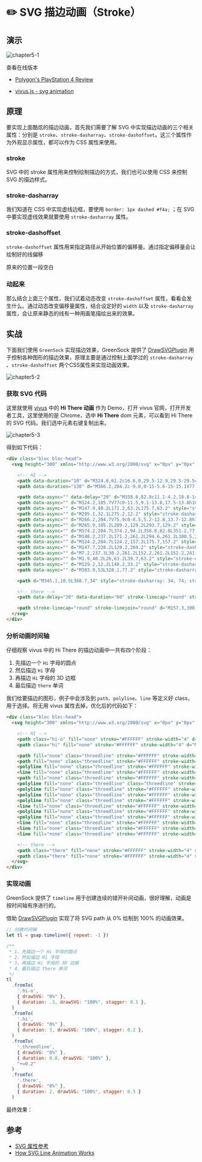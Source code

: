 # ✏️ SVG 描边动画（Stroke）

## 演示

![chapter5-1](./public/chapter5-1.gif)

查看在线版本

* [Polygon's PlayStation 4 Review](https://www.polygon.com/a/ps4-review/)

* [vivus.js - svg animation](http://maxwellito.github.io/vivus/)

## 原理

要实现上面酷炫的描边动画，首先我们需要了解 SVG 中实现描边动画的三个相关属性：分别是 `stroke`、`stroke-dasharray`、`stroke-dashoffset`。这三个属性作为外观显示属性，都可以作为 CSS 属性来使用。

### stroke

SVG 中的 stroke 属性用来控制绘制描边的方式，我们也可以使用 CSS 来控制 SVG 的描边样式。

<EmbedCodepen title="SVG stroke demo" pen="pojavPr" />

### stroke-dasharray

我们知道在 CSS 中实现虚线边框，要使用 `border: 1px dashed #f4a;` ；在 SVG 中要实现虚线效果就要使用 `stroke-dasharray`  属性。

<EmbedCodepen title="SVG stroke-dasharray demo" pen="YzyePJP" />

### stroke-dashoffset

`stroke-dashoffset` 属性用来指定路径从开始位置的偏移量。通过指定偏移量会让绘制好的线偏移

原来的位置一段空白

<EmbedCodepen title="SVG stroke-dashoffset demo" pen="QWjQwoO" />

### 动起来

那么结合上面三个属性，我们试着动态改变 `stroke-dashoffset` 属性，看看会发生什么。通过动态改变偏移量属性，结合设定好的 `width` 以及 `stroke-dasharray` 属性，会让原来静态的线有一种用画笔描绘出来的效果。

<EmbedCodepen title="SVG stroke animate demo" pen="XWmZJLo" />

## 实战

下面我们使用 `GreenSock` 实现描边效果，GreenSock 提供了 [DrawSVGPlugin](https://greensock.com/docs/v3/Plugins/DrawSVGPlugin) 用于控制各种图形的描边效果，原理主要是通过控制上面学过的 `stroke-dasharray` 、`stroke-dashoffset` 两个CSS属性来实现动画效果。

![chapter5-2](./public/chapter5-2.gif)

### 获取 SVG 代码

这里就使用 [vivus](http://maxwellito.github.io/vivus/) 中的 **Hi There 动画** 作为 Demo，打开 vivus 官网，打开开发者工具，这里使用的是 Chrome，选中 **Hi There** dom 元素，可以看到 Hi There 的 SVG 代码。我们选中元素右键复制出来。

![chapter5-3](./public/chapter5-3.png)

得到如下代码：

```html
<div class="bloc bloc-head">
  <svg height="300" xmlns="http://www.w3.org/2000/svg" x="0px" y="0px" viewBox="0 0 404.7 354" enable-background="new 0 0 404.7 354" id="hi-there" onclick="hi.reset().play();">

    <!-- HI -->
    <path data-duration="10" d="M324.6,61.2c16.6,0,29.5-12.9,29.5-29.5c0-16.6-12.9-29.5-29.5-29.5c-16.6,0-29.5,12.9-29.5,29.5C295.1,48.4,308,61.2,324.6,61.2z" style="stroke-dasharray: 186, 226; stroke-dashoffset: 0;"></path>
    <path data-duration="130" d="M366.2,204.2c-9.8,0-15-5.6-15-15.1V77.2h-85v28h19.5c9.8,0,8.5,2.1,8.5,11.6v72.4c0,9.5,0.5,15.1-9.3,15.1H277h-20.7c-8.5,0-14.2-4.1-14.2-12.9V52.4c0-8.5,5.7-12.3,14.2-12.3h18.8v-28h-127v28h18.1c8.5,0,9.9,2.1,9.9,8.9v56.1h-75V53.4c0-11.5,8.6-13.3,17-13.3h11v-28H2.2v28h26c8.5,0,12,2.1,12,7.9v142.2c0,8.5-3.6,13.9-12,13.9h-21v33h122v-33h-11c-8.5,0-17-4.1-17-12.2v-57.8h75v58.4c0,9.1-1.4,11.6-9.9,11.6h-18.1v33h122.9h5.9h102.2v-33H366.2z" style="stroke-dasharray: 2216, 2256; stroke-dashoffset: 0;"></path>

    <path data-async="" data-delay="20" d="M358.8,82.8c11.1-4.2,18.8-14.7,18.8-27.5c0-8.5-3.4-16-8.9-21.3" style="stroke-dasharray: 60, 100; stroke-dashoffset: 0;"></path>
    <path data-async="" d="M124.2,105.7V77c0-11.5,9.1-13.8,17.5-13.8h10.5V44.7" style="stroke-dasharray: 84, 124; stroke-dashoffset: 0;"></path>
    <path data-async="" d="M147.9,40.2L171.2,63.2L175.7,63.2" style="stroke-dasharray: 38, 78; stroke-dashoffset: 0;"></path>
    <path data-async="" d="M295.1,32.1L275.2,12.2" style="stroke-dasharray: 29, 69; stroke-dashoffset: 0;"></path>
    <path data-async="" d="M266.2,204.7V75.9c0-8.5,5.2-12.8,13.7-12.8h18.3V44.7" style="stroke-dasharray: 187, 227; stroke-dashoffset: 0;"></path>
    <path data-async="" d="M265.9,105.2L289.2,129.2L293.7,129.2" style="stroke-dasharray: 38, 78; stroke-dashoffset: 0;"></path>
    <path data-async="" d="M374.2,204.7L374.2,94.2L358.8,82.8L351.2,77.2" style="stroke-dasharray: 140, 180; stroke-dashoffset: 0;"></path>
    <path data-async="" d="M148.2,237.2L171.2,261.2L294.6,261.2L300.5,261.2L402.2,261.2L402.2,228.2L379.2,204.2" style="stroke-dasharray: 331, 371; stroke-dashoffset: 0;"></path>
    <path data-async="" d="M124.2,204.7L124.2,157.2L175.7,157.2" style="stroke-dasharray: 99, 139; stroke-dashoffset: 0;"></path>
    <path data-async="" d="M147.7,228.2L129.2,204.2" style="stroke-dasharray: 31, 71; stroke-dashoffset: 0;"></path>
    <path data-async="" d="M7.2,237.3L30.2,261.2L152.2,261.2L152.2,241.7" style="stroke-dasharray: 175, 215; stroke-dashoffset: 0;"></path>
    <path data-async="" d="M1.9,40.2L26,63.2L39.7,63.2" style="stroke-dasharray: 48, 88; stroke-dashoffset: 0;"></path>
    <path data-async="" d="M129.2,12.2L148.2,33.2" style="stroke-dasharray: 29, 69; stroke-dashoffset: 0;"></path>
    <path data-async="" d="M303.9,53L328.1,77.2" style="stroke-dasharray: 35, 75; stroke-dashoffset: 0;"></path>

    <path d="M345.1,10.5L368.7,34" style="stroke-dasharray: 34, 74; stroke-dashoffset: 0;"></path>

    <!-- there -->
    <path data-delay="30" data-duration="60" stroke-linecap="round" stroke-linejoin="round" d="M76.8,337.3c0,0,1.9,12.2,13.1,12.2c22.1,0,23.8-1.8,59-66.4c-19.7,35.7-36.4,66.2-19.3,66.2c15.2,0,22.9-14.2,28.3-23.7c3.3-0.5,24-3.2,35-25.5c4-8.1,4.1-17.8-8.1-15.2c-5.6,1.2-13.1,14.8-15.7,19.2c-7.6,12.7-22.4,45.2-22.4,45.2s10.3-22.4,21.5-22.4c15.5,0-9.4,22.4,4.7,22.4c4.9,0,11.7-11.4,16.6-20.9c7.5,4.7,19.7,1.7,24.5-8.1c10.1-20.4-14.4-12.8-24.5,8.1c-5.5,11.3-2.2,21.1,11.2,21.1c16.4,0,26.1-28.3,30.5-37.5c9.9,2.5,14,2.5,22.7-1.1c-3.5,5.1-24,38.1-8.3,38.1c6.7,0,11.7-11.4,16.6-20.9c7.5,4.7,19.7,1.7,24.5-8.1c10.1-20.4-14.4-12.8-24.5,8.1c-5.5,11.3-2.2,21.1,11.2,21.1c16.4,0,20.6-4,24.7-10.5" style="stroke-dasharray: 851, 891; stroke-dashoffset: 0;"></path>

    <path stroke-linecap="round" stroke-linejoin="round" d="M157.3,300.8c3.8-2.3-29,0.8-35.6,3.2" style="stroke-dasharray: 37, 77; stroke-dashoffset: 0;"></path>
  </svg>
</div>
```

### 分析动画时间轴

仔细观察 vivus 中的 Hi There 的描边动画中一共有四个阶段：

1. 先描边一个 `Hi` 字母的圆点
2. 然后描边 `Hi` 字母
3. 再描边 `Hi` 字母的 3D 边框
4. 最后描边 `there` 单词

我们给要描边的图形，例子中会涉及到 `path`、`polyline`、`line` 等定义好 class，用于选择。将无用 vivus 属性去掉，优化后的代码如下：

```html
<div class="bloc bloc-head">
  <svg height="300" xmlns="http://www.w3.org/2000/svg" x="0px" y="0px" viewBox="0 0 404.7 354" id="hi-there">

    <!-- HI -->
    <path class="hi-o" fill="none" stroke="#FFFFFF" stroke-width="4" d="M324.6,61.2c16.6,0,29.5-12.9,29.5-29.5c0-16.6-12.9-29.5-29.5-29.5c-16.6,0-29.5,12.9-29.5,29.5C295.1,48.4,308,61.2,324.6,61.2z" />
    <path class="hi" fill="none" stroke="#FFFFFF" stroke-width="4" d="M366.2,204.2c-9.8,0-15-5.6-15-15.1V77.2h-85v28h19.5c9.8,0,8.5,2.1,8.5,11.6v72.4c0,9.5,0.5,15.1-9.3,15.1H277h-20.7c-8.5,0-14.2-4.1-14.2-12.9V52.4c0-8.5,5.7-12.3,14.2-12.3h18.8v-28h-127v28h18.1c8.5,0,9.9,2.1,9.9,8.9v56.1h-75V53.4c0-11.5,8.6-13.3,17-13.3h11v-28H2.2v28h26c8.5,0,12,2.1,12,7.9v142.2c0,8.5-3.6,13.9-12,13.9h-21v33h122v-33h-11c-8.5,0-17-4.1-17-12.2v-57.8h75v58.4c0,9.1-1.4,11.6-9.9,11.6h-18.1v33h122.9h5.9h102.2v-33H366.2z" />

    <path fill="none" class="threedline" stroke="#FFFFFF" stroke-width="4" d="M358.8,82.8c11.1-4.2,18.8-14.7,18.8-27.5c0-8.5-3.4-16-8.9-21.3" />
    <path fill="none" class="threedline" stroke="#FFFFFF" stroke-width="4" d="M124.2,105.7V77c0-11.5,9.1-13.8,17.5-13.8h10.5V44.7" />
    <polyline fill="none" class="threedline" stroke="#FFFFFF" stroke-width="4" points="147.9,40.2 171.2,63.2 175.7,63.2" />
    <line fill="none" class="threedline" stroke="#FFFFFF" stroke-width="4" x1="295.1" y1="32.1" x2="275.2" y2="12.2" />
    <path fill="none" class="threedline" stroke="#FFFFFF" stroke-width="4" d="M266.2,204.7V75.9c0-8.5,5.2-12.8,13.7-12.8h18.3V44.7" />
    <polyline fill="none" class="threedline" class="threedline" stroke="#FFFFFF" stroke-width="4" points="265.9,105.2 289.2,129.2 293.7,129.2" />
    <polyline fill="none" class="threedline" stroke="#FFFFFF" stroke-width="4" points="374.2,204.7 374.2,94.2 358.8,82.8 351.2,77.2" />
    <polyline fill="none" class="threedline" stroke="#FFFFFF" stroke-width="4" points="148.2,237.2 171.2,261.2 294.6,261.2 300.5,261.2 402.2,261.2 402.2,228.2 379.2,204.2" />
    <polyline fill="none" class="threedline" stroke="#FFFFFF" stroke-width="4" points="124.2,204.7 124.2,157.2 175.7,157.2" />
    <line fill="none" class="threedline" stroke="#FFFFFF" stroke-width="4" x1="147.7" y1="228.2" x2="129.2" y2="204.2" />
    <polyline fill="none" class="threedline" stroke="#FFFFFF" stroke-width="4" points="7.2,237.3 30.2,261.2 152.2,261.2 152.2,241.7" />
    <polyline fill="none" class="threedline" stroke="#FFFFFF" stroke-width="4" points="1.9,40.2 26,63.2 39.7,63.2" />
    <line fill="none" class="threedline" stroke="#FFFFFF" stroke-width="4" x1="129.2" y1="12.2" x2="148.2" y2="33.2" />
    <line fill="none" class="threedline" stroke="#FFFFFF" stroke-width="4" x1="303.9" y1="53" x2="328.1" y2="77.2" />
    <line fill="none" class="threedline" stroke="#FFFFFF" stroke-width="4" x1="345.1" y1="10.5" x2="368.7" y2="34" />

    <!-- there -->
    <path class="there" fill="none" stroke="#FFFFFF" stroke-width="4" stroke-linecap="round" stroke-linejoin="round" d="M76.8,337.3c0,0,1.9,12.2,13.1,12.2c22.1,0,23.8-1.8,59-66.4c-19.7,35.7-36.4,66.2-19.3,66.2c15.2,0,22.9-14.2,28.3-23.7c3.3-0.5,24-3.2,35-25.5c4-8.1,4.1-17.8-8.1-15.2c-5.6,1.2-13.1,14.8-15.7,19.2c-7.6,12.7-22.4,45.2-22.4,45.2s10.3-22.4,21.5-22.4c15.5,0-9.4,22.4,4.7,22.4c4.9,0,11.7-11.4,16.6-20.9c7.5,4.7,19.7,1.7,24.5-8.1c10.1-20.4-14.4-12.8-24.5,8.1c-5.5,11.3-2.2,21.1,11.2,21.1c16.4,0,26.1-28.3,30.5-37.5c9.9,2.5,14,2.5,22.7-1.1c-3.5,5.1-24,38.1-8.3,38.1c6.7,0,11.7-11.4,16.6-20.9c7.5,4.7,19.7,1.7,24.5-8.1c10.1-20.4-14.4-12.8-24.5,8.1c-5.5,11.3-2.2,21.1,11.2,21.1c16.4,0,20.6-4,24.7-10.5" />
    <path class="there" fill="none" stroke="#FFFFFF" stroke-width="4" stroke-linecap="round" stroke-linejoin="round" d="M157.3,300.8c3.8-2.3-29,0.8-35.6,3.2" />
  </svg>
</div>
```

### 实现动画

GreenSock 提供了 `timeline` 用于创建连续的错开补间动画，很好理解，动画是按时间轴有序进行的。

借助 [DrawSVGPlugin](https://greensock.com/docs/v3/Plugins/DrawSVGPlugin)  实现了将 SVG path 从 0% 绘制到 100% 的动画效果。

```jsx
// 创建时间轴
let tl = gsap.timeline({ repeat: -1 })

/**
 * 1、先描边一个 Hi 字母的圆点
 * 2、然后描边 Hi 字母
 * 3、再描边 Hi 字母的 3D 边框
 * 4、最后描边 there 单词
 */
tl
  .fromTo(
    '.hi-o',
    { drawSVG: "0%" },
    { duration: .3, drawSVG: "100%", stagger: 0.1 },
  )
  .fromTo(
    '.hi',
    { drawSVG: "0%" },
    { duration: 3, drawSVG: "100%", stagger: 0.2 },
  )
  .fromTo(
    '.threedline',
    { drawSVG: "0%" },
    { duration: 0.8, drawSVG: "100%" },
    "+=0.2"
  )
  .fromTo(
    '.there',
    { drawSVG: "0%" },
    { duration: 2, drawSVG: "100%", stagger: 0.5 }
  )
```

最终效果：

<EmbedCodepen title="GSAP DrawSVG Hi-There Demo" pen="gOavpVz" :height="480" />

## 参考

- [SVG 属性参考](https://developer.mozilla.org/zh-CN/docs/Web/SVG/Attribute)
- [How SVG Line Animation Works](https://css-tricks.com/svg-line-animation-works/)
